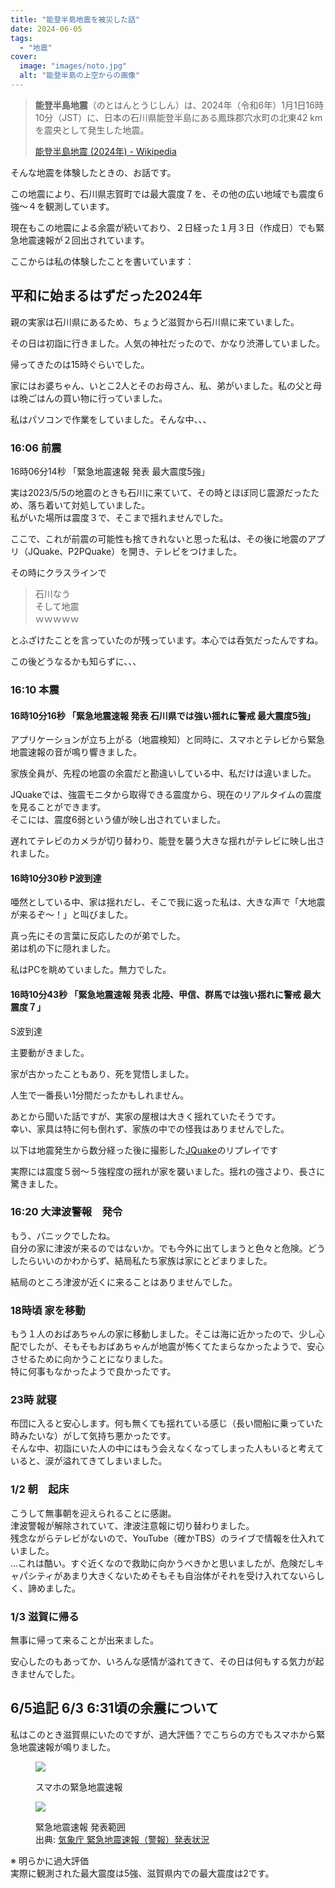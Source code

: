 ```yaml
---
title: "能登半島地震を被災した話"
date: 2024-06-05
tags: 
  - "地震"
cover:
  image: "images/noto.jpg"
  alt: "能登半島の上空からの画像"
---
```


> **能登半島地震**（のとはんとうじしん）は、2024年（令和6年）1月1日16時10分（JST）に、日本の石川県能登半島にある鳳珠郡穴水町の北東42 kmを震央として発生した地震。
> 
> [能登半島地震 (2024年) - Wikipedia](https://ja.wikipedia.org/wiki/%E8%83%BD%E7%99%BB%E5%8D%8A%E5%B3%B6%E5%9C%B0%E9%9C%87_\(2024%E5%B9%B4\)#)
<!--more-->
そんな地震を体験したときの、お話です。

この地震により、石川県志賀町では最大震度７を、その他の広い地域でも震度６強～４を観測しています。

現在もこの地震による余震が続いており、２日経った１月３日（作成日）でも緊急地震速報が２回出されています。

ここからは私の体験したことを書いています：

## 平和に始まるはずだった2024年

親の実家は石川県にあるため、ちょうど滋賀から石川県に来ていました。

その日は初詣に行きました。人気の神社だったので、かなり渋滞していました。

帰ってきたのは15時ぐらいでした。

家にはお婆ちゃん、いとこ2人とそのお母さん、私、弟がいました。私の父と母は晩ごはんの買い物に行っていました。

私はパソコンで作業をしていました。そんな中、、、

### 16:06 前震

16時06分14秒 「緊急地震速報 発表 最大震度5強」

実は2023/5/5の地震のときも石川に来ていて、その時とほぼ同じ震源だったため、落ち着いて対処していました。  
私がいた場所は震度３で、そこまで揺れませんでした。

ここで、これが前震の可能性も捨てきれないと思った私は、その後に地震のアプリ（JQuake、P2PQuake）を開き、テレビをつけました。

その時にクラスラインで

> 石川なう  
> そして地震  
> ｗｗｗｗｗ

とふざけたことを言っていたのが残っています。本心では呑気だったんですね。

この後どうなるかも知らずに、、、

### 16:10 本震

#### 16時10分16秒 「緊急地震速報 発表 石川県では強い揺れに警戒 最大震度5強」

アプリケーションが立ち上がる（地震検知）と同時に、スマホとテレビから緊急地震速報の音が鳴り響きました。

家族全員が、先程の地震の余震だと勘違いしている中、私だけは違いました。

JQuakeでは、強震モニタから取得できる震度から、現在のリアルタイムの震度を見ることができます。  
そこには、震度6弱という値が映し出されていました。

遅れてテレビのカメラが切り替わり、能登を襲う大きな揺れがテレビに映し出されました。

#### 16時10分30秒 P波到達

唖然としている中、家は揺れだし、そこで我に返った私は、大きな声で「大地震が来るぞ～！」と叫びました。

真っ先にその言葉に反応したのが弟でした。  
弟は机の下に隠れました。

私はPCを眺めていました。無力でした。

#### 16時10分43秒 「緊急地震速報 発表 北陸、甲信、群馬では強い揺れに警戒 最大震度７」  
S波到達

主要動がきました。

家が古かったこともあり、死を覚悟しました。

人生で一番長い1分間だったかもしれません。

あとから聞いた話ですが、実家の屋根は大きく揺れていたそうです。  
幸い、家具は特に何も倒れず、家族の中での怪我はありませんでした。

以下は地震発生から数分経った後に撮影した[JQuake](https://jquake.net/)のリプレイです

実際には震度５弱～５強程度の揺れが家を襲いました。揺れの強さより、長さに驚きました。

### 16:20 大津波警報　発令

もう、パニックでしたね。  
自分の家に津波が来るのではないか。でも今外に出てしまうと色々と危険。どうしたらいいのかわからず、結局私たち家族は家にとどまりました。

結局のところ津波が近くに来ることはありませんでした。

### 18時頃 家を移動

もう１人のおばあちゃんの家に移動しました。そこは海に近かったので、少し心配でしたが、そもそもおばあちゃんが地震が怖くてたまらなかったようで、安心させるために向かうことになりました。  
特に何事もなかったようで良かったです。

### 23時 就寝

布団に入ると安心します。何も無くても揺れている感じ（長い間船に乗っていた時みたいな）がして気持ち悪かったです。  
そんな中、初詣にいた人の中にはもう会えなくなってしまった人もいると考えていると、涙が溢れてきてしまいました。

### 1/2 朝　起床  
こうして無事朝を迎えられることに感謝。  
津波警報が解除されていて、津波注意報に切り替わりました。  
残念ながらテレビがないので、YouTube（確かTBS）のライブで情報を仕入れていました。  
...これは酷い。すぐ近くなので救助に向かうべきかと思いましたが、危険だしキャパシティがあまり大きくないためそもそも自治体がそれを受け入れてないらしく、諦めました。

### 1/3 滋賀に帰る

無事に帰って来ることが出来ました。

安心したのもあってか、いろんな感情が溢れてきて、その日は何もする気力が起きませんでした。

## 6/5追記 6/3 6:31頃の余震について

私はこのとき滋賀県にいたのですが、過大評価？でこちらの方でもスマホから緊急地震速報が鳴りました。

<figure>

![](images/Screenshot_20240603_194212_Wireless-emergency-alerts-473x1024.jpg)

<figcaption>

スマホの緊急地震速報

</figcaption>

</figure>

<figure>

![](images/pub_si_2.png)

<figcaption>

緊急地震速報 発表範囲  
出典: [気象庁 緊急地震速報（警報）発表状況](https://www.data.jma.go.jp/svd/eew/data/nc/pub_hist/2024/01/20240101161010/reachtime/reachtime.html)

</figcaption>

</figure>

※ 明らかに過大評価  
実際に観測された最大震度は5強、滋賀県内での最大震度は2です。
